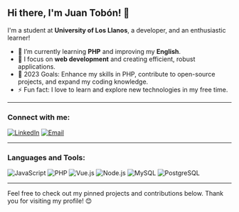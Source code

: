 ## Hi there, I'm Juan Tobón! 👋

I'm a student at **University of Los Llanos**, a developer, and an enthusiastic learner!

- 🌱 I’m currently learning **PHP** and improving my **English**.
- 🚀 I focus on **web development** and creating efficient, robust applications.
- 🎯 2023 Goals: Enhance my skills in PHP, contribute to open-source projects, and expand my coding knowledge.
- ⚡ Fun fact: I love to learn and explore new technologies in my free time.

---

### Connect with me:
[![LinkedIn](https://img.shields.io/badge/-LinkedIn-0077B5?style=flat&logo=linkedin&logoColor=white)](https://www.linkedin.com/in/juan-tobón/)
[![Email](https://img.shields.io/badge/-Email-D14836?style=flat&logo=gmail&logoColor=white)](mailto:jctobon11.2@gmail.com)

---

### Languages and Tools:
![JavaScript](https://img.shields.io/badge/-JavaScript-F7DF1E?style=flat&logo=javascript&logoColor=black)
![PHP](https://img.shields.io/badge/-PHP-777BB4?style=flat&logo=php&logoColor=white)
![Vue.js](https://img.shields.io/badge/-Vue.js-4FC08D?style=flat&logo=vue.js&logoColor=white)
![Node.js](https://img.shields.io/badge/-Node.js-339933?style=flat&logo=node.js&logoColor=white)
![MySQL](https://img.shields.io/badge/-MySQL-4479A1?style=flat&logo=mysql&logoColor=white)
![PostgreSQL](https://img.shields.io/badge/-PostgreSQL-336791?style=flat&logo=postgresql&logoColor=white)

---

Feel free to check out my pinned projects and contributions below. Thank you for visiting my profile! 😊
